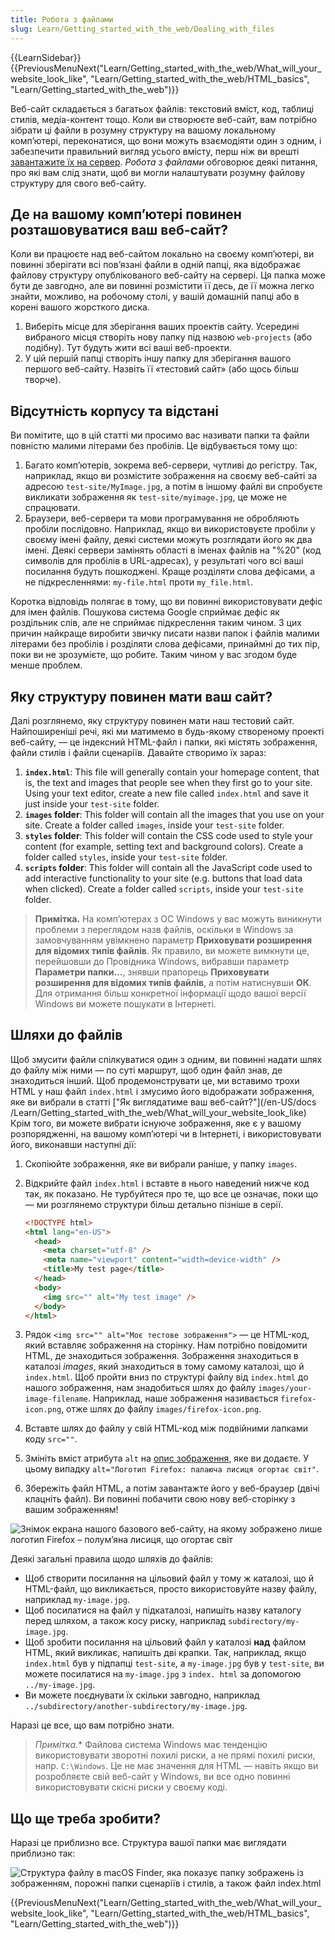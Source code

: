 ```yaml
---
title: Робота з файлами
slug: Learn/Getting_started_with_the_web/Dealing_with_files
---
```


{{LearnSidebar}}{{PreviousMenuNext("Learn/Getting_started_with_the_web/What_will_your_website_look_like", "Learn/Getting_started_with_the_web/HTML_basics", "Learn/Getting_started_with_the_web")}}

Веб-сайт складається з багатьох файлів: текстовий вміст, код, таблиці стилів, медіа-контент тощо. Коли ви створюєте веб-сайт, вам потрібно зібрати ці файли в розумну структуру на вашому локальному комп’ютері, переконатися, що вони можуть взаємодіяти один з одним, і забезпечити правильний вигляд усього вмісту, перш ніж ви врешті [завантажите їх на сервер]( /en-US/docs/Learn/Getting_started_with_the_web/Publishing_your_website). _Робота з файлами_ обговорює деякі питання, про які вам слід знати, щоб ви могли налаштувати розумну файлову структуру для свого веб-сайту.

## Де на вашому комп’ютері повинен розташовуватися ваш веб-сайт?

Коли ви працюєте над веб-сайтом локально на своєму комп’ютері, ви повинні зберігати всі пов’язані файли в одній папці, яка відображає файлову структуру опублікованого веб-сайту на сервері. Ця папка може бути де завгодно, але ви повинні розмістити її десь, де її можна легко знайти, можливо, на робочому столі, у вашій домашній папці або в корені вашого жорсткого диска.

1. Виберіть місце для зберігання ваших проектів сайту. Усередині вибраного місця створіть нову папку під назвою `web-projects` (або подібну). Тут будуть жити всі ваші веб-проекти.
2. У цій першій папці створіть іншу папку для зберігання вашого першого веб-сайту. Назвіть її «тестовий сайт» (або щось більш творче).

## Відсутність корпусу та відстані

Ви помітите, що в цій статті ми просимо вас називати папки та файли повністю малими літерами без пробілів. Це відбувається тому що:

1. Багато комп’ютерів, зокрема веб-сервери, чутливі до регістру. Так, наприклад, якщо ви розмістите зображення на своєму веб-сайті за адресою `test-site/MyImage.jpg`, а потім в іншому файлі ви спробуєте викликати зображення як `test-site/myimage.jpg`, це може не спрацювати.
2. Браузери, веб-сервери та мови програмування не обробляють пробіли послідовно. Наприклад, якщо ви використовуєте пробіли у своєму імені файлу, деякі системи можуть розглядати його як два імені. Деякі сервери замінять області в іменах файлів на "%20" (код символів для пробілів в URL-адресах), у результаті чого всі ваші посилання будуть пошкоджені. Краще розділяти слова дефісами, а не підкресленнями: `my-file.html` проти `my_file.html`.

Коротка відповідь полягає в тому, що ви повинні використовувати дефіс для імен файлів. Пошукова система Google сприймає дефіс як роздільник слів, але не сприймає підкреслення таким чином. З цих причин найкраще виробити звичку писати назви папок і файлів малими літерами без пробілів і розділяти слова дефісами, принаймні до тих пір, поки ви не зрозумієте, що робите. Таким чином у вас згодом буде менше проблем.

## Яку структуру повинен мати ваш сайт?

Далі розглянемо, яку структуру повинен мати наш тестовий сайт. Найпоширеніші речі, які ми матимемо в будь-якому створеному проекті веб-сайту, — це індексний HTML-файл і папки, які містять зображення, файли стилів і файли сценаріїв. Давайте створимо їх зараз:

1. **`index.html`**: This file will generally contain your homepage content, that is, the text and images that people see when they first go to your site. Using your text editor, create a new file called `index.html` and save it just inside your `test-site` folder.
2. **`images` folder**: This folder will contain all the images that you use on your site. Create a folder called `images`, inside your `test-site` folder.
3. **`styles` folder**: This folder will contain the CSS code used to style your content (for example, setting text and background colors). Create a folder called `styles`, inside your `test-site` folder.
4. **`scripts` folder**: This folder will contain all the JavaScript code used to add interactive functionality to your site (e.g. buttons that load data when clicked). Create a folder called `scripts`, inside your `test-site` folder.

> **Примітка.** На комп’ютерах з ОС Windows у вас можуть виникнути проблеми з переглядом назв файлів, оскільки в Windows за замовчуванням увімкнено параметр **Приховувати розширення для відомих типів файлів**. Як правило, ви можете вимкнути це, перейшовши до Провідника Windows, вибравши параметр **Параметри папки…**, знявши прапорець **Приховувати розширення для відомих типів файлів**, а потім натиснувши **ОК**. Для отримання більш конкретної інформації щодо вашої версії Windows ви можете пошукати в Інтернеті.

## Шляхи до файлів

Щоб змусити файли спілкуватися один з одним, ви повинні надати шлях до файлу між ними — по суті маршрут, щоб один файл знав, де знаходиться інший. Щоб продемонструвати це, ми вставимо трохи HTML у наш файл `index.html` і змусимо його відображати зображення, яке ви вибрали в статті ["Як виглядатиме ваш веб-сайт?"](/en-US/docs /Learn/Getting_started_with_the_web/What_will_your_website_look_like) Крім того, ви можете вибрати існуюче зображення, яке є у вашому розпорядженні, на вашому комп’ютері чи в Інтернеті, і використовувати його, виконавши наступні дії:

1. Скопіюйте зображення, яке ви вибрали раніше, у папку `images`.
2. Відкрийте файл `index.html` і вставте в нього наведений нижче код так, як показано. Не турбуйтеся про те, що все це означає, поки що — ми розглянемо структури більш детально пізніше в серії.

   ```html
   <!DOCTYPE html>
   <html lang="en-US">
     <head>
       <meta charset="utf-8" />
       <meta name="viewport" content="width=device-width" />
       <title>My test page</title>
     </head>
     <body>
       <img src="" alt="My test image" />
     </body>
   </html>
   ```

3. Рядок `<img src="" alt="Моє тестове зображення">` — це HTML-код, який вставляє зображення на сторінку. Нам потрібно повідомити HTML, де знаходиться зображення. Зображення знаходиться в каталозі _images_, який знаходиться в тому самому каталозі, що й `index.html`. Щоб пройти вниз по структурі файлу від `index.html` до нашого зображення, нам знадобиться шлях до файлу `images/your-image-filename`. Наприклад, наше зображення називається `firefox-icon.png`, отже шлях до файлу `images/firefox-icon.png`.
4. Вставте шлях до файлу у свій HTML-код між подвійними лапками коду `src=""`.
5. Змініть вміст атрибута `alt` на [опис зображення](/en-US/docs/Web/HTML/Element/img#authoring_meaningful_alternate_descriptions), яке ви додаєте. У цьому випадку `alt="Логотип Firefox: палаюча лисиця огортає світ"`.
6. Збережіть файл HTML, а потім завантажте його у веб-браузер (двічі клацніть файл). Ви повинні побачити свою нову веб-сторінку з вашим зображенням!

![Знімок екрана нашого базового веб-сайту, на якому зображено лише логотип Firefox – полум’яна лисиця, що огортає світ](website-screenshot.png)

Деякі загальні правила щодо шляхів до файлів:

- Щоб створити посилання на цільовий файл у тому ж каталозі, що й HTML-файл, що викликається, просто використовуйте назву файлу, наприклад `my-image.jpg`.
- Щоб посилатися на файл у підкаталозі, напишіть назву каталогу перед шляхом, а також косу риску, наприклад `subdirectory/my-image.jpg`.
- Щоб зробити посилання на цільовий файл у каталозі **над** файлом HTML, який викликає, напишіть дві крапки. Так, наприклад, якщо `index.html` був у підпапці `test-site`, а `my-image.jpg` був у `test-site`, ви можете посилатися на `my-image.jpg` з `index. html` за допомогою `../my-image.jpg`.
- Ви можете поєднувати їх скільки завгодно, наприклад `../subdirectory/another-subdirectory/my-image.jpg`.

Наразі це все, що вам потрібно знати.

> *Примітка.** Файлова система Windows має тенденцію використовувати зворотні похилі риски, а не прямі похилі риски, напр. `C:\Windows`. Це не має значення для HTML — навіть якщо ви розробляєте свій веб-сайт у Windows, ви все одно повинні використовувати скісні риски у своєму коді.

## Що ще треба зробити?

Наразі це приблизно все. Структура вашої папки має виглядати приблизно так:

![Структура файлу в macOS Finder, яка показує папку зображень із зображенням, порожні папки сценаріїв і стилів, а також файл index.html](file-structure.png)

{{PreviousMenuNext("Learn/Getting_started_with_the_web/What_will_your_website_look_like", "Learn/Getting_started_with_the_web/HTML_basics", "Learn/Getting_started_with_the_web")}}
